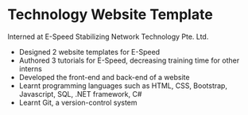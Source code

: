 # Technology Website Template
Interned at E-Speed Stabilizing Network Technology Pte. Ltd. 

* Designed 2 website templates for E-Speed
* Authored 3 tutorials for E-Speed, decreasing training time for other interns
* Developed the front-end and back-end of a website
* Learnt programming languages such as HTML, CSS, Bootstrap, Javascript, SQL, .NET framework, C#
* Learnt Git, a version-control system

